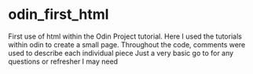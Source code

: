 # odin_first_html
First use of html within the Odin Project tutorial.
Here I used the tutorials within odin to create a small page.
Throughout the code, comments were used to describe each individual piece
Just a very basic go to for any questions or refresher I may need
